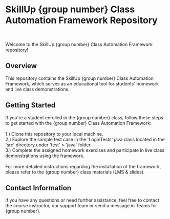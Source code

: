 <h1>SkillUp {group number} Class Automation Framework Repository</h1><br>

Welcome to the SkillUp {group number} Class Automation Framework repository! <br>

<h2>Overview</h2>
This repository contains the SkillUp {group number} Class Automation Framework, which serves as an educational tool for students' homework and live class demonstrations.

<h2>Getting Started</h2>
If you're a student enrolled in the {group number} class, follow these steps to get started with the {group number} Class Automation Framework:<br><br>
1.) Clone this repository to your local machine. <br>
2.) Explore the sample test case in the 'LoginTests' java class located in the 'src' directory under 'test' > 'java' folder <br>
3.) Complete the assigned homework exercises and participate in live class demonstrations using the framework. <br><br>
For more detailed instructions regarding the installation of the framework, please refer to the {group number} class materials (LMS & slides).

<h2>Contact Information</h2>
If you have any questions or need further assistance, feel free to contact the course instructor, our support team or send a message in Teams for {group number}.  
